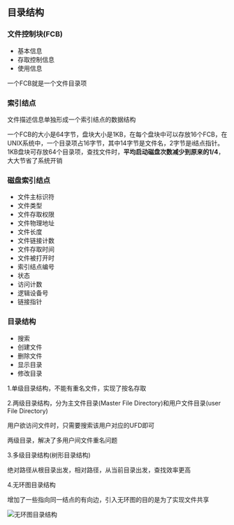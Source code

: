 ## 目录结构

### 文件控制块(FCB)

- 基本信息
- 存取控制信息
- 使用信息

一个FCB就是一个文件目录项

### 索引结点

文件描述信息单独形成一个索引结点的数据结构

一个FCB的大小是64字节，盘块大小是1KB，在每个盘块中可以存放16个FCB，在UNIX系统中，一个目录项占16字节，其中14字节是文件名，2字节是i结点指针。
1KB盘块可存放64个目录项，查找文件时，**平均启动磁盘次数减少到原来的1/4**，大大节省了系统开销

### 磁盘索引结点

- 文件主标识符
- 文件类型
- 文件存取权限
- 文件物理地址
- 文件长度
- 文件链接计数
- 文件存取时间
- 文件被打开时
- 索引结点编号
- 状态
- 访问计数
- 逻辑设备号
- 链接指针

### 目录结构

- 搜索
- 创建文件
- 删除文件
- 显示目录
- 修改目录

1.单级目录结构，不能有重名文件，实现了按名存取

2.两级目录结构，分为主文件目录(Master File Directory)和用户文件目录(user File Directory)

用户欲访问文件时，只需要搜索该用户对应的UFD即可

两级目录，解决了多用户间文件重名问题

3.多级目录结构(树形目录结构)

绝对路径从根目录出发，相对路径，从当前目录出发，查找效率更高

4.无环图目录结构

增加了一些指向同一结点的有向边，引入无环图的目的是为了实现文件共享

![无环图目录结构](https://github.com/YC-L/Postgraduate-examination/blob/Operating-System/imgs/%E5%9B%BE%E5%BD%A2%E7%9B%AE%E5%BD%95%E7%BB%93%E6%9E%84.png "无环图目录结构")






